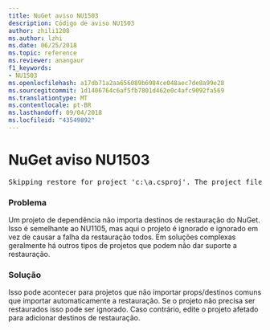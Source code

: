 ```yaml
---
title: NuGet aviso NU1503
description: Código de aviso NU1503
author: zhili1208
ms.author: lzhi
ms.date: 06/25/2018
ms.topic: reference
ms.reviewer: anangaur
f1_keywords:
- NU1503
ms.openlocfilehash: a17db71a2aa656089b6984ce048aec7de8a99e28
ms.sourcegitcommit: 1d1406764c6af5fb7801d462e0c4afc9092fa569
ms.translationtype: MT
ms.contentlocale: pt-BR
ms.lasthandoff: 09/04/2018
ms.locfileid: "43549892"
---
```

# <a name="nuget-warning-nu1503"></a>NuGet aviso NU1503

<pre>Skipping restore for project 'c:\a.csproj'. The project file may be invalid or missing targets required for restore.</pre>

### <a name="issue"></a>Problema
Um projeto de dependência não importa destinos de restauração do NuGet. Isso é semelhante ao NU1105, mas aqui o projeto é ignorado e ignorado em vez de causar a falha da restauração todos. Em soluções complexas geralmente há outros tipos de projetos que podem não dar suporte a restauração.

### <a name="solution"></a>Solução
Isso pode acontecer para projetos que não importar props/destinos comuns que importar automaticamente a restauração. Se o projeto não precisa ser restaurados isso pode ser ignorado. Caso contrário, edite o projeto afetado para adicionar destinos de restauração.